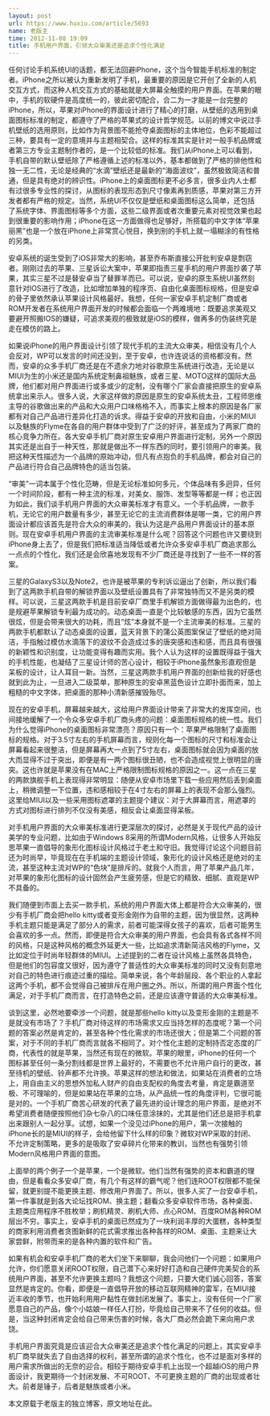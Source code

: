```yaml
---
layout: post
url: https://www.huxiu.com/article/5693
name: 老版主
time: 2012-11-08 19:09
title: 手机用户界面，引领大众审美还是追求个性化满足
---
```

任何讨论手机系统UI的话题，都无法回避iPhone，这个当今智能手机标准的制定者。iPhone之所以被认为重新发明了手机，最重要的原因是它开创了全新的人机交互方式，而这种人机交互方式的基础就是大屏幕全触摸的用户界面。在苹果的眼中，手机的软硬件是高度统一的，彼此密切配合，合二为一才能是一台完整的iPhone，所以，苹果对iPhone的界面设计进行了精心的打磨，从壁纸的选用到桌面图标标准的制定，都遵守了严格的苹果式的设计哲学规范。以前的博文中说过手机壁纸的选用原则，比如作为背景图不能抢夺桌面图标的主体地位，色彩不能超过三种，要具有一定的意境并与主题相契合。这样的标准其实是针对一般手机品牌或者第三方专业主题制作者的，是一个比较低的标准。我们从iPhone上可以看到，手机自带的默认壁纸除了严格遵循上述的标准以外，基本都做到了严格的排他性和独一无二性，无论是经典的“水滴”壁纸还是最新的“海面波纹”，虽然极致简洁和普通，但是具有绝对的辨识性。iPhone上的桌面图标更不必多言，很多业内人士都有过很多专业性的探讨，从图标的表现形态到尺寸像素再到质感，苹果对第三方开发者都有严格的规定。当然，系统UI不仅仅是壁纸和桌面图标这么简单，还包括了系统字体、界面图标等多个方面，这些二级界面或者次重要元素对视觉效果也起到很重要的影响作用；iPhone在这一方面做得也足够好，所搭载的中文字体“苹果丽黑”也是一个放在iPhone上非常赏心悦目，换到别的手机上就一塌糊涂的有性格的另类。

安卓系统的诞生受到了iOS非常大的影响，甚至乔布斯直接公开批判安卓是剽窃者。刚刚过去的苹果、三星诉讼大案中，苹果即指责三星手机的用户界面抄袭了苹果，其实三星不过是替安卓当了替罪羊而已。可以说，安卓的原生系统UI虽然刻意针对IOS进行了改造，比如增加单独的程序页、自由化桌面图标规格，但是安卓的骨子里依然承认苹果设计风格最好。我想，任何一家安卓手机定制厂商或者ROM开发者在系统用户界面开发的时候都会面临一个两难境地：既要追求美观又要避开照搬IOS的嫌疑，可追求美观的极致就是iOS的模样，做再多的伪装终究是走在模仿的路上。

如果说iPhone的用户界面设计引领了现代手机的主流大众审美，相信没有几个人会反对，WP可以发言的时间还没到，至于安卓，也许连说话的资格都没有。然而，安卓的众多手机厂商还是在不遗余力地对谷歌原生系统进行改造，无论是以MIUI为生的小米还是国内系统定制鼻祖魅族，或者三星、MOTO这样的国际大品牌，他们都对用户界面进行或多或少的定制，没有哪个厂家会直接把原生的安卓系统拿出来示人。很多人说，大家这样做的原因是原生的安卓系统太丑，工程师思维主导的谷歌做出来的产品和大众用户口味格格不入，而事实上根本的原因是各厂家都有对自己产品进行差异化打造的诉求。得益于安卓的开放和自由，小米的MIUI以及魅族的Flyme在各自的用户群体中受到了广泛的好评，甚至成为了两家厂商的核心竞争力所在。各大安卓手机厂商对原生安卓用户界面进行定制，另外一个原因其实还是出自于一种天性，那就是做出不一样东西的同时，要引领用户的审美。我把这种天性描述为一个品牌的原始冲动，但凡有点抱负的手机品牌，都会对自己的产品进行符合自己品牌特色的适当包装。

“审美”一词本属于个性化范畴，但是无论标准如何多元，个体品味有多迥异，任何一个时间阶段，都有一种主流的标准，对美女、服饰、发型等等都是一样；也正因为如此，我们谈手机用户界面的大众审美标准才有意义。一个手机品牌，一款手机，无论它的用户数量有多少，甚至无论它的主流消费群体是哪一类，它的用户界面设计都应该首先是符合大众的审美的，我认为这是产品用户界面设计的基本原则。现在安卓手机用户界面的主流审美标准是什么呢？回答这个问题也许又要绕到iPhone身上去了，但是我们把标准适当降低或者允许众多安卓手机厂商追求那么一点点的个性化，我们还是会欣喜地发现有不少厂商还是寻找到了一些不一样的答案。

三星的GalaxyS3以及Note2，也许是被苹果的专利诉讼逼出了创新，所以我们看到了这两款手机自带的解锁界面以及壁纸设置具有了非常独特而又不是另类的模样。可以说，三星这两款手机是目前安卓厂商里手机解锁方面做得最为出色的，也是规避苹果解锁专利最为成功的。动态桌面一直是个比较敏感的东西，因为它虽然很炫，但是会带来很大的功耗，而且“炫”本身就不是一个主流审美的标准。三星的两款手机都默认了动态桌面的设置，蓝天背景下的蒲公英图案保证了壁纸的绝对简洁，手指触过模仿水滴落下的波纹不会造成过多的唐突感和违和感，而且具有很强的新颖性和识别度，让功能变得有趣而实用。我个人认为这样的设置既得益于强大的手机性能，也凝结了三星设计师的苦心设计，相较于iPhone虽然象形直观但是呆板的设计，让人耳目一新。当然，三星这两款手机用户界面的创新给我的好感也就到此为止，一旦进入二级菜单，那种原生的安卓黑蓝色设计立即扑面而来，加上粗糙的中文字体，把桌面的那种小清新感摧毁殆尽。

现在的安卓手机，屏幕越来越大，这给用户界面设计带来了非常大的发挥空间，也间接地缓解了一个令众多安卓手机厂商头疼的问题：桌面图标规格的统一性。我们为什么觉得iPhone的桌面图标非常漂亮？原因只有一个：苹果严格限制了桌面图标的规格。对于3.5寸左右的手机屏幕而言，规则化每一个图标的尺寸和标准会让屏幕看起来很整洁，但是屏幕再大一点到了5寸左右，桌面图标就会因为桌面的放大而显得不过于突出，即便是有一两个图标很丑陋，也不会造成视觉上很明显的唐突。这也许就是苹果没有在MAC上严格限制图标规格的原因之一。这一点在三星的两款旗舰手机上表现得非常明显：随便从安卓市场里下载一些应用然后丢到桌面上，稍微调整一下位置，违和感相较于在4寸左右的屏幕上的表现不会那么强烈。这里给MIUI以及一些采用图标遮罩的主题提个建议：对于大屏幕而言，用遮罩的方式对图标进行排列不仅没有美感，相反会让桌面显得呆板。

对手机用户界面的大众审美标准进行更深层次的探讨，必然是关于现代产品的设计美学的专业问题，比如由于Windows 8采用的所谓Modern风格，让很多人开始反思苹果一直倡导的象形化图标设计风格过于老土和守旧。我觉得讨论这个问题目前还为时尚早，毕竟现在在手机端的主题设计领域，象形化的设计风格还是绝对的主流，甚至这种主流对WP的“色块”是排斥的。就我个人而言，用了苹果产品几年，对苹果的象形化图标的设计固然会产生疲劳感，但是它的精致、细腻、直观是WP不具备的。

我们随便到市面上去买一款手机，系统的用户界面大体上都是符合大众审美的，很少有手机厂商会把hello kitty或者变形金刚作为自带的主题，因为很显然，这两种手机主题只能是满足了部分人的需求，前者可能深得女孩子的喜欢，后者可能男生会喜欢的多一点。然而，即便是符合大众审美的用户界面，也会具有各式各样不同的风格，只是这种风格的概念外延更大一些，比如追求清新简洁风格的Flyme，又比如定位于时尚年轻群体的MIUI。上述提到的二者在设计风格上虽然各具特色，但是他们的包容度又很好，因为遵守了普适性的大众审美标准的同时又没有刻意地对自己的特色进行痕迹过重的描绘。简单来说，各个年龄层段、各个职业的人拿起这两个手机，都不会觉得自己被排斥在用户圈之外。所以，所谓的用户界面个性化满足，对于手机厂商而言，在打造特色之前，还是应该遵守普适的大众审美标准。

谈到这里，必然地要牵涉一个问题，就是那些hello kitty以及变形金刚的主题是不是就没有市场了？手机厂商对待这样的市场需求又应当持怎样的态度呢？第一个问题的答案必然是肯定的，甚至各种个性化需求的市场还很大；但是第二个问题的答案，对于不同的手机厂商而言就各不相同了。对个性化主题的定制持否定态度的厂商，代表性的就是苹果，当然还有现在的微软。苹果的眼里，iPhone的任何一个图标甚至任何一条分割线都是世界上最好的，不需要也不允许用户自行的更改，甚至待机的壁纸、铃声都不允许换。苹果这样的想法和做法，如果站在消费者的立场上，用自由主义的思想外加私人财产的自由支配权的角度去考量，肯定是霸道至极、不可理喻的，但是如果站在苹果的立场，从产品统一性的角度评判，它很可能是对的。一个手机厂商苦心研发的代表了最先进的设计理念的用户界面，是绝对不希望消费者随便按照他们杂七杂八的口味任意涂抹的，尤其是他们还总是把手机拿出来跟别人一起分享。试想，如果一个没见过iPhone的用户，第一次接触的iPhone长的是MIUI的样子，会给他留下什么样的印象？微软对WP采取的封闭、不允许定制策略，更多的是吸取了安卓碎片化带来的教训，当然也有强势引领Modern风格用户界面的意图。

上面举的两个例子一个是苹果，一个是微软。他们当然有强势的资本和霸道的理由，但是看看众多安卓厂商，有几个有这样的霸气呢？他们连ROOT权限都不能保留，就更别提不能更换主题、修改用户界面了。所以，很多人买了一台安卓手机，第一件事就是到各大论坛找ROM、换主题；翻看众多安卓软件市场，各种桌面、主题类应用程序不胜枚举；刷机精灵、刷机大师、点心ROM、百度ROM各种ROM层出不穷。事实上，安卓手机的桌面已然成为了一块利润丰厚的大蛋糕，各种类型的商家利用消费者贪图新鲜的花式需求推出各种各样的ROM、桌面、主题来让大家尝鲜，附带而来的是各种内置的软件和广告。

如果有机会和安卓手机厂商的老大们坐下来聊聊，我会问他们一个问题：如果用户允许，你们愿意关闭ROOT权限，自己潜下心来好好打造和自己硬件完美契合的系统用户界面，甚至不允许更换主题吗？我想这个问题，只要大佬们诚心回答，答案显然是肯定的。你看，即便是一直倡导开放的移动互联网精神的雷军，在MIUI接近丰收的季节，也开始利用用户黏性在做封闭发展了。事实上，没有任何一个厂家愿意自己的产品，像个小姑娘一样任人打扮，毕竟给自己带来不了任何的收益。但是，当这种封闭肯定会给自己带来伤害的时候，各大厂商必然会跪下来向用户求饶。

手机用户界面究竟是应该迎合大众审美还是追求个性化满足的问题上，其实安卓手机厂商早就失去了自由选择的权利，甚至所谓的追求个性化，也不过是面对多样的用户需求所做出的无奈的迎合。相较于期待安卓手机上出现一个超越iOS的用户界面设计，我更期待一个封闭发展、不可ROOT、不可更换主题的厂商的出现或者壮大。前者是锤子，后者是魅族或者小米。

本文原载于老版主的独立博客，原文地址在此。

